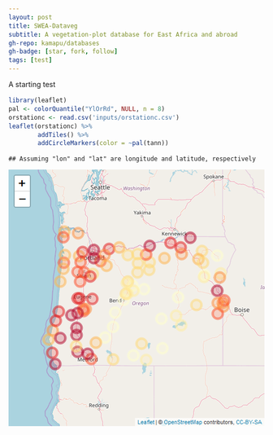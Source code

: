 ```yaml
---
layout: post
title: SWEA-Dataveg
subtitle: A vegetation-plot database for East Africa and abroad
gh-repo: kamapu/databases
gh-badge: [star, fork, follow]
tags: [test]
---
```


A starting test


```r
library(leaflet)
pal <- colorQuantile("YlOrRd", NULL, n = 8)
orstationc <- read.csv('inputs/orstationc.csv')
leaflet(orstationc) %>% 
		addTiles() %>%
		addCircleMarkers(color = ~pal(tann))
```

```
## Assuming "lon" and "lat" are longitude and latitude, respectively
```

![plot of chunk unnamed-chunk-1](figure/unnamed-chunk-1-1.png)
